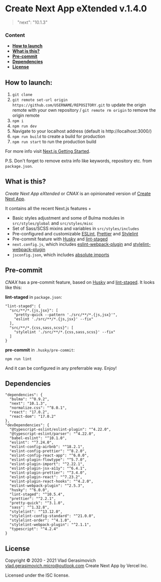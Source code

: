 # Create Next App eXtended v.1.4.0

> "next": "10.1.3"

### Content

- **[How to launch](#how-to-launch)**
- **[What is this?](#what-is-this)**
- **[Pre-commit](#pre-commit)**
- **[Dependencies](#dependencies)**
- **[License](#license)**

## How to launch:

1. `git clone`
2. `git remote set-url origin https://github.com/USERNAME/REPOSITORY.git` to update the origin remote with your own repository / `git remote rm origin` to remove the origin remote
3. `npm i`
4. `npm run dev`
5. Navigate to your localhost address
   (default is http://localhost:3000/)
6. `npm run build` to create a build for production
7. `npm run start` to run the production build

For more info visit [Next.js Getting Started](https://nextjs.org/docs/getting-started).

P.S. Don't forget to remove extra info like keywords, repository etc. from `package.json`.

## What is this?

_Create Next App eXtended_ or _CNAX_ is an opinionated version of [Create Next App](https://nextjs.org/docs/getting-started#setup).

It contains all the recent Next.js features +

- Basic styles adjustment and some of Bulma modules in `src/styles/global` and `src/styles/misc`
- Set of Sass/SCSS mixins and variables in `src/styles/includes`
- Pre-configured and customizable [ESLint](https://eslint.org/), [Prettier](https://prettier.io/) and [Stylelint](https://stylelint.io/)
- Pre-commit feature with [Husky](https://github.com/typicode/husky) and [lint-staged](https://github.com/okonet/lint-staged)
- `next.config.js`, which includes [eslint-webpack-plugin](https://github.com/webpack-contrib/eslint-webpack-plugin) and [stylelint-webpack-plugin](https://github.com/webpack-contrib/stylelint-webpack-plugin)
- `jsconfig.json`, which includes [absolute imports](https://nextjs.org/docs/advanced-features/module-path-aliases)

## Pre-commit

_CNAX_ has a pre-commit feature, based on [Husky](https://github.com/typicode/husky) and [lint-staged](https://github.com/okonet/lint-staged). It looks like this:

**lint-staged** in `package.json`:

```
"lint-staged": {
  "src/**/*.{js,jsx}": [
    "pretty-quick --pattern './src/**/*.{js,jsx}'",
    "eslint './src/**/*.{js,jsx}' --fix"
  ],
  "src/**/*.{css,sass,scss}": [
    "stylelint './src/**/*.{css,sass,scss}' --fix"
  ]
}
```

**pre-commit** in `.husky/pre-commit`:

```
npm run lint
```

And it can be configured in any preferrable way. Enjoy!

## Dependencies

```
"dependencies": {
  "bulma": "^0.9.2",
  "next": "10.1.3",
  "normalize.css": "^8.0.1",
  "react": "17.0.2",
  "react-dom": "17.0.2"
},
"devDependencies": {
  "@typescript-eslint/eslint-plugin": "^4.22.0",
  "@typescript-eslint/parser": "^4.22.0",
  "babel-eslint": "^10.1.0",
  "eslint": "^7.24.0",
  "eslint-config-airbnb": "^18.2.1",
  "eslint-config-prettier": "^8.2.0",
  "eslint-config-react-app": "^6.0.0",
  "eslint-plugin-flowtype": "^5.7.0",
  "eslint-plugin-import": "^2.22.1",
  "eslint-plugin-jsx-a11y": "^6.4.1",
  "eslint-plugin-prettier": "^3.4.0",
  "eslint-plugin-react": "^7.23.2",
  "eslint-plugin-react-hooks": "^4.2.0",
  "eslint-webpack-plugin": "^2.5.3",
  "husky": "^6.0.0",
  "lint-staged": "^10.5.4",
  "prettier": "^2.2.1",
  "pretty-quick": "^3.1.0",
  "sass": "^1.32.8",
  "stylelint": "^13.12.0",
  "stylelint-config-standard": "^21.0.0",
  "stylelint-order": "^4.1.0",
  "stylelint-webpack-plugin": "^2.1.1",
  "typescript": "^4.2.4"
}
```

## License

Copyright © 2020 - 2021 Vlad Gerasimovich <vlad.gerasimovich.micro@outlook.com> Create Next App by Vercel Inc.

Licensed under the ISC license.
